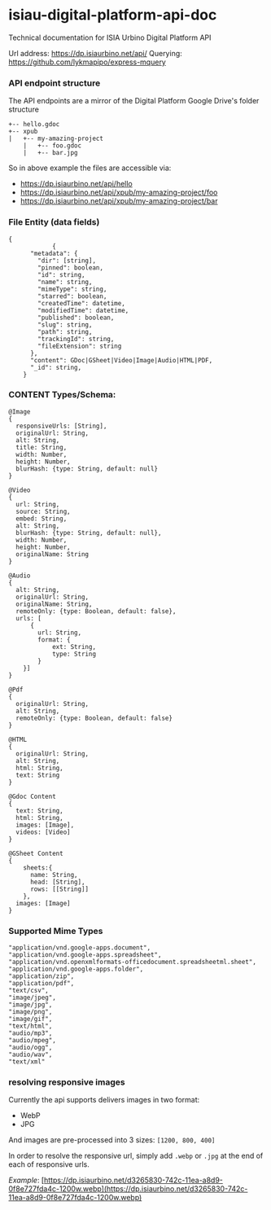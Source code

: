 # isiau-digital-platform-api-doc
Technical documentation for ISIA Urbino Digital Platform API


Url address: https://dp.isiaurbino.net/api/
Querying: https://github.com/lykmapipo/express-mquery 

### API endpoint structure
The API endpoints are a mirror of the Digital Platform Google Drive's folder structure
```
+-- hello.gdoc
+-- xpub
|   +-- my-amazing-project
	|   +-- foo.gdoc
	|   +-- bar.jpg
``` 
So in above example the files are accessible via:
- https://dp.isiaurbino.net/api/hello
- https://dp.isiaurbino.net/api/xpub/my-amazing-project/foo
- https://dp.isiaurbino.net/api/xpub/my-amazing-project/bar

### File Entity (data fields)

```
{
	        {
      "metadata": {
        "dir": [string],
        "pinned": boolean,
        "id": string,
        "name": string,
        "mimeType": string,
        "starred": boolean,
        "createdTime": datetime,
        "modifiedTime": datetime,
        "published": boolean,
        "slug": string,
        "path": string,
        "trackingId": string,
        "fileExtension": string
      },
      "content": GDoc|GSheet|Video|Image|Audio|HTML|PDF,
      "_id": string,
    }
```
### CONTENT Types/Schema:
```
@Image
{  
  responsiveUrls: [String],  
  originalUrl: String,  
  alt: String,  
  title: String,  
  width: Number,  
  height: Number,  
  blurHash: {type: String, default: null}  
}
```
```
@Video
{  
  url: String,  
  source: String,  
  embed: String,  
  alt: String,  
  blurHash: {type: String, default: null},  
  width: Number,  
  height: Number,  
  originalName: String  
}
```
```
@Audio
{  
  alt: String,  
  originalUrl: String,  
  originalName: String,  
  remoteOnly: {type: Boolean, default: false},  
  urls: [
	  {  
        url: String,    
        format: {  
            ext: String,  
			type: String
        }  
    }]  
}
```
```
@Pdf
{  
  originalUrl: String,  
  alt: String,  
  remoteOnly: {type: Boolean, default: false}  
}
```
```
@HTML
{  
  originalUrl: String,  
  alt: String,  
  html: String,  
  text: String  
}
```

```
@Gdoc Content
{  
  text: String,  
  html: String,  
  images: [Image],  
  videos: [Video]
}
```
```
@GSheet Content
{  
    sheets:{  
      name: String,  
	  head: [String],  
	  rows: [[String]]  
    },  
  images: [Image]  
}
```

### Supported Mime Types
```
"application/vnd.google-apps.document",
"application/vnd.google-apps.spreadsheet",
"application/vnd.openxmlformats-officedocument.spreadsheetml.sheet",
"application/vnd.google-apps.folder",
"application/zip",
"application/pdf",
"text/csv",
"image/jpeg",
"image/jpg",
"image/png",
"image/gif",
"text/html",
"audio/mp3",
"audio/mpeg",
"audio/ogg",
"audio/wav",
"text/xml"
```

### resolving responsive images
Currently the api supports delivers images in two format:
- WebP
- JPG

And images are pre-processed into 3 sizes: 
`[1200, 800, 400]` 

In order to resolve the responsive url, simply add `.webp` or `.jpg` at the end of each of responsive urls. 

*Example*: 
[https://dp.isiaurbino.net/d3265830-742c-11ea-a8d9-0f8e727fda4c-1200w.webp](https://dp.isiaurbino.net/d3265830-742c-11ea-a8d9-0f8e727fda4c-1200w.webp)
